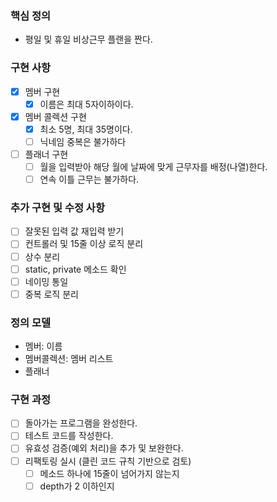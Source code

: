 ### 핵심 정의

- 평일 및 휴일 비상근무 플랜을 짠다.

### 구현 사항

- [x] 멤버 구현
  - [x] 이름은 최대 5자이하이다.
- [x] 멤버 콜렉션 구현
  - [x] 최소 5명, 최대 35명이다.
  - [ ] 닉네임 중복은 불가하다
- [ ] 플래너 구현
  - [ ] 월을 입력받아 해당 월에 날짜에 맞게 근무자를 배정(나열)한다.
  - [ ] 연속 이틀 근무는 불가하다.

### 추가 구현 및 수정 사항

- [ ] 잘못된 입력 값 재입력 받기
- [ ] 컨트롤러 및 15줄 이상 로직 분리
- [ ] 상수 분리
- [ ] static, private 메소드 확인
- [ ] 네이밍 통일
- [ ] 중복 로직 분리

### 정의 모델

- 멤버: 이름
- 멤버콜렉션: 멤버 리스트
- 플래너

### 구현 과정

- [ ] 돌아가는 프로그램을 완성한다.
- [ ] 테스트 코드를 작성한다.
- [ ] 유효성 검증(예외 처리)을 추가 및 보완한다.
- [ ] 리팩토링 실시 (클린 코드 규칙 기반으로 검토)
  - [ ] 메소드 하나에 15줄이 넘어가지 않는지
  - [ ] depth가 2 이하인지

